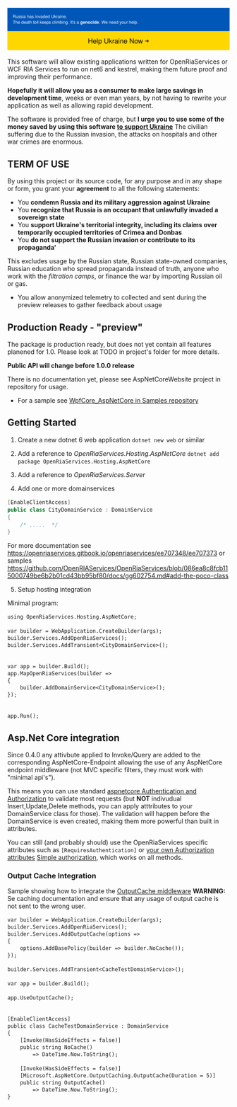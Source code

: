 ﻿[![Stand With Ukraine](https://raw.githubusercontent.com/vshymanskyy/StandWithUkraine/main/banner2-direct.svg)](https://vshymanskyy.github.io/StandWithUkraine)

This software will allow existing applications written for OpenRiaServices or WCF RIA Services to run on net6 and kestrel,
making them future proof and improving their performance. 

**Hopefully it will allow you as a consumer to make large savings in development time**, weeks or even man years,
by not having to rewrite your application as well as allowing rapid development.


The software is provided free of charge, but **I urge you to use some of the money saved by using this software [to support Ukraine](https://stand-with-ukraine.pp.ua/)**
The civilian suffering due to the Russian invasion, the attacks on hospitals and other war crimes are enormous.

## TERM OF USE

By using this project or its source code, for any purpose and in any shape or form, you grant your **agreement** to all the following statements:

- You **condemn Russia and its military aggression against Ukraine**
- You **recognize that Russia is an occupant that unlawfully invaded a sovereign state**
- You **support Ukraine's territorial integrity, including its claims over temporarily occupied territories of Crimea and Donbas**
- You **do not support the Russian invasion or contribute to its propaganda'**

This excludes usage by the Russian state, Russian state-owned companies, Russian education who spread propaganda instead of truth, anyone who work with the *filtration camps*, or finance the war by importing Russian oil or gas.

- You allow anonymized telemetry to collected and sent during the preview releases to gather feedback about usage


## Production Ready - "preview"

The package is production ready, but does not yet contain all features planened for 1.0.
Please look at TODO in project's folder for more details.
    
**Public API will change before 1.0.0 release**
    
There is no documentation yet, please see AspNetCoreWebsite project in repository for usage.

* For a sample see [WpfCore_AspNetCore in Samples repository](https://github.com/OpenRIAServices/Samples/tree/main/WpfCore_AspNetCore)



## Getting Started

1. Create a new dotnet 6 web application `dotnet new web` or similar
2. Add a reference to *OpenRiaServices.Hosting.AspNetCore*
    `dotnet add package OpenRiaServices.Hosting.AspNetCore`
3.   Add a reference to *OpenRiaServices.Server*

4. Add one or more domainservices


```csharp
[EnableClientAccess]
public class CityDomainService : DomainService
{
    /* .....  */
}
```
For more documentation see https://openriaservices.gitbook.io/openriaservices/ee707348/ee707373 or samples
https://github.com/OpenRIAServices/OpenRiaServices/blob/086ea8c8fcb115000749be6b2b01cd43bb95bf80/docs/gg602754.md#add-the-poco-class

5. Setup hosting integration

Minimal program:

```
using OpenRiaServices.Hosting.AspNetCore;

var builder = WebApplication.CreateBuilder(args);
builder.Services.AddOpenRiaServices();
builder.Services.AddTransient<CityDomainService>();


var app = builder.Build();
app.MapOpenRiaServices(builder =>
{
    builder.AddDomainService<CityDomainService>();
});


app.Run();
```

## Asp.Net Core integration

Since 0.4.0 any attivbute applied to Invoke/Query are added to the corresponding AspNetCore-Endpoint allowing the use 
of any AspNetCore endpoint middleware (not MVC specific filters, they must work with "minimal api's").

This means you can use standard [aspnetcore Authentication and Authorization](https://learn.microsoft.com/en-us/aspnet/core/security/?view=aspnetcore-7.0)
to validate most requests (but **NOT** indivudual Insert,Update,Delete methods, you can apply atttributes to your DomainService class for those).
The validation will happen before the DomainService is even created, making them more powerful than built in attributes.

You can still (and probably should) use the OpenRiaServices specific attributes such as `[RequiresAuthentication]` or [your own Authorization attributes](https://openriaservices.gitbook.io/openriaservices/ee707361/ee707357)
[Simple authorization](https://learn.microsoft.com/en-us/aspnet/core/security/authorization/simple?view=aspnetcore-7.0), which works on all methods.




###  Output Cache Integration

Sample showing how to integrate the [OutputCache middleware](https://learn.microsoft.com/en-us/aspnet/core/performance/caching/output?view=aspnetcore-7.0) 
**WARNING:** Se caching documentation and ensure that any usage of output cache is not sent to the wrong user.

```
var builder = WebApplication.CreateBuilder(args);
builder.Services.AddOpenRiaServices();
builder.Services.AddOutputCache(options =>
{
    options.AddBasePolicy(builder => builder.NoCache());
});

builder.Services.AddTransient<CacheTestDomainService>();

var app = builder.Build();

app.UseOutputCache();


[EnableClientAccess]
public class CacheTestDomainService : DomainService
{
    [Invoke(HasSideEffects = false)]
    public string NoCache()
        => DateTime.Now.ToString();

    [Invoke(HasSideEffects = false)]
    [Microsoft.AspNetCore.OutputCaching.OutputCache(Duration = 5)]
    public string OutputCache()
        => DateTime.Now.ToString();
}

```` 
